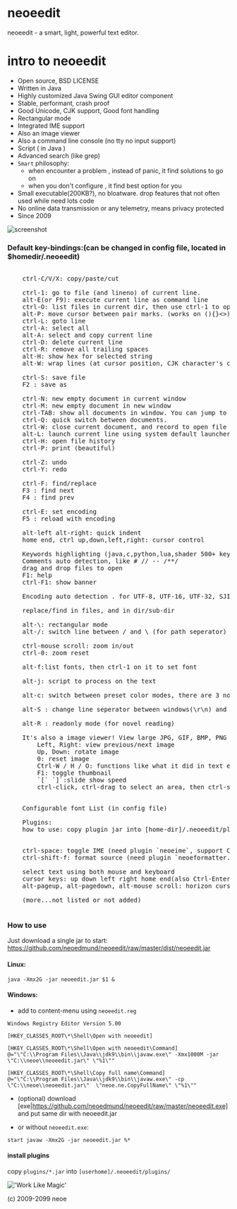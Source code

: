 neoeedit
=====================
neoeedit - a smart, light, powerful text editor.



intro to neoeedit
=====================

- Open source, BSD LICENSE
- Written in Java
- Highly customized Java Swing GUI editor component
- Stable, performant, crash proof
- Good Unicode, CJK support, Good font handling
- Rectangular mode
- Integrated IME support
- Also an image viewer
- Also a command line console (no tty no input support)
- Script ( in Java )
- Advanced search (like grep)
- `Smart` philosophy:
  * when encounter a problem , instead of panic, it find solutions to go on
  * when you don't configure , it find best option for you
- Small executable(200KB?), no bloatware. drop features that not often used while need lots code
- No online data transmission or any telemetry, means privacy protected
- Since 2009

![screenshot](ne_screenshot2.png)


### Default key-bindings:(can be changed in config file, located in $homedir/.neoeedit)
<pre>

    <kbd>ctrl</kbd>-<kbd>C/V/X</kbd>: copy/paste/cut

    <kbd>ctrl-1</kbd>: go to file (and lineno) of current line.
    <kbd>alt-E</kbd>(or <kbd>F9</kbd>): execute current line as command line
    <kbd>ctrl-O</kbd>: list files in current dir, then use ctrl-1 to open one of them.
    <kbd>alt-P</kbd>: move cursor between pair marks. (works on (){}<>)
    <kbd>ctrl-L</kbd>: goto line
    <kbd>ctrl-A</kbd>: select all
    <kbd>alt-A</kbd>: select and copy current line
    <kbd>ctrl-D</kbd>: delete current line
    <kbd>ctrl-R</kbd>: remove all trailing spaces
    <kbd>alt-H</kbd>: show hex for selected string
    <kbd>alt-W</kbd>: wrap lines (at cursor position, CJK character's counted as two.)

    ctrl-S: save file
    F2 : save as

    ctrl-N: new empty document in current window
    ctrl-M: new empty document in new window
    ctrl-TAB: show all documents in window. You can jump to one of them by press ctrl-1 on it.
    ctrl-Q: quick switch between documents.
    ctrl-W: close current document, and record to open file history.
    alt-L: launch current line using system default launcher (for file, executable, text, or URL).
    ctrl-H: open file history
    ctrl-P: print (beautiful)

    ctrl-Z: undo
    ctrl-Y: redo

    ctrl-F: find/replace
    F3 : find next
    F4 : find prev

    ctrl-E: set encoding
    F5 : reload with encoding

    alt-left alt-right: quick indent
    home end, ctrl up,down,left,right: cursor control

    Keywords highlighting (java,c,python,lua,shader 500+ keywords)
    Comments auto detection, like # // -- /**/
    drag and drop files to open
    F1: help
    ctrl-F1: show banner

    Encoding auto detection . for UTF-8, UTF-16, UTF-32, SJIS, GBK. Good unicode support.

    replace/find in files, and in dir/sub-dir

    alt-\: rectangular mode
    alt-/: switch line between / and \ (for path seperator)

    ctrl-mouse scroll: zoom in/out
    ctrl-0: zoom reset

    alt-f:list fonts, then ctrl-1 on it to set font

    alt-j: script to process on the text

    alt-c: switch between preset color modes, there are 3 now: White, Black, Blue.
    
    alt-S : change line seperator between windows(\r\n) and unix(\n)
    
    alt-R : readonly mode (for novel reading)

    It's also a image viewer! View large JPG, GIF, BMP, PNG images easily.
        Left, Right: view previous/next image
        Up, Down: rotate image
        0: reset image
        Ctrl-W / H / O: functions like what it did in text editor mode
        F1: toggle thumbnail
        `[` `]`:slide show speed
        ctrl-click, ctrl-drag to select an area, then ctrl-s to save.


    Configurable font List (in config file)

    Plugins:
    how to use: copy plugin jar into [home-dir]/.neoeedit/plugins/
    
    
    ctrl-space: toggle IME (need plugin `neoeime`, support Chinese,Japanese,English etc.)
    ctrl-shift-f: format source (need plugin `neoeformatter.jar`, support Java, C or C liked, Lua, json)
    
    select text using both mouse and keyboard
    cursor keys: up down left right home end(also Ctrl-Enter) pageup pagedown
    alt-pageup, alt-pagedown, alt-mouse scroll: horizon cursor movement
    
    (more...not listed or not added)

</pre>


### How to use

Just download a single jar to start: https://github.com/neoedmund/neoeedit/raw/master/dist/neoeedit.jar


#### Linux:

```
java -Xmx2G -jar neoeedit.jar $1 &
```


#### Windows:

- add to content-menu using `neoeedit.reg`

```
Windows Registry Editor Version 5.00

[HKEY_CLASSES_ROOT\*\Shell\Open with neoeedit]

[HKEY_CLASSES_ROOT\*\Shell\Open with neoeedit\Command]
@="\"C:\\Program Files\\Java\\jdk9\\bin\\javaw.exe\" -Xmx1000M -jar \"C:\\neoe\\neoeedit.jar\" \"%1\""

[HKEY_CLASSES_ROOT\*\Shell\Copy full name\Command]
@="\"C:\\Program Files\\Java\\jdk9\\bin\\javaw.exe\" -cp \"C:\\neoe\\neoeedit.jar\"  \"neoe.ne.CopyFullName\" \"%1\""
```

- (optional) download [exe|https://github.com/neoedmund/neoeedit/raw/master/neoeedit.exe] and put same dir with neoeedit.jar

- or without `neoeedit.exe`:

```
start javaw -Xmx2G -jar neoeedit.jar %*
```
####  install plugins
copy `plugins/*.jar` into `[userhome]/.neoeedit/plugins/`


!['Work Like Magic'](https://github.com/neoedmund/neoeedit/raw/master/worklikemagic.png)

(c) 2009-2099 neoe

